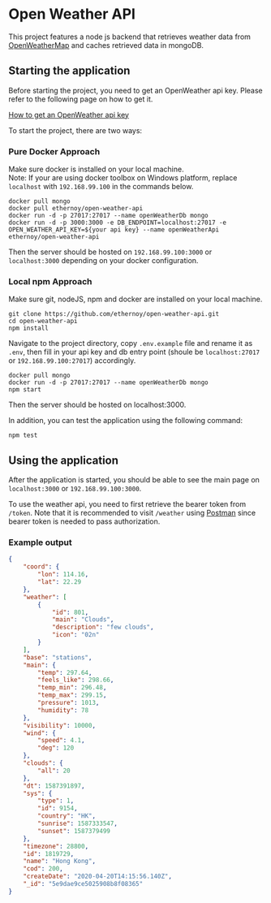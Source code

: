 # Open Weather API

This project features a node js backend that retrieves weather data from [OpenWeatherMap](https://openweathermap.org/) and caches retrieved data in mongoDB.

## Starting the application

Before starting the project, you need to get an OpenWeather api key. Please refer to the following page on how to get it.

[How to get an OpenWeather api key](https://openweathermap.org/appid)

To start the project, there are two ways:

### Pure Docker Approach

Make sure docker is installed on your local machine.  
Note: If your are using docker toolbox on Windows platform, replace `localhost` with `192.168.99.100` in the commands below.

```console
docker pull mongo
docker pull ethernoy/open-weather-api
docker run -d -p 27017:27017 --name openWeatherDb mongo
docker run -d -p 3000:3000 -e DB_ENDPOINT=localhost:27017 -e OPEN_WEATHER_API_KEY=${your api key} --name openWeatherApi ethernoy/open-weather-api
```

Then the server should be hosted on `192.168.99.100:3000` or `localhost:3000` depending on your docker configuration.

### Local npm Approach

Make sure git, nodeJS, npm and docker are installed on your local machine.

```console
git clone https://github.com/ethernoy/open-weather-api.git
cd open-weather-api
npm install
```

Navigate to the project directory, copy `.env.example` file and rename it as `.env`, then fill in your api key and db entry point (shoule be `localhost:27017` or `192.168.99.100:27017`) accordingly.

```console
docker pull mongo
docker run -d -p 27017:27017 --name openWeatherDb mongo
npm start
```

Then the server should be hosted on localhost:3000.

In addition, you can test the application using the following command:

```console
npm test
```

## Using the application

After the application is started, you should be able to see the main page on `localhost:3000` or `192.168.99.100:3000`.

To use the weather api, you need to first retrieve the bearer token from `/token`. Note that it is recommended to visit `/weather` using [Postman](https://www.postman.com/) since bearer token is needed to pass authorization.

### Example output

```json
{
    "coord": {
        "lon": 114.16,
        "lat": 22.29
    },
    "weather": [
        {
            "id": 801,
            "main": "Clouds",
            "description": "few clouds",
            "icon": "02n"
        }
    ],
    "base": "stations",
    "main": {
        "temp": 297.64,
        "feels_like": 298.66,
        "temp_min": 296.48,
        "temp_max": 299.15,
        "pressure": 1013,
        "humidity": 78
    },
    "visibility": 10000,
    "wind": {
        "speed": 4.1,
        "deg": 120
    },
    "clouds": {
        "all": 20
    },
    "dt": 1587391897,
    "sys": {
        "type": 1,
        "id": 9154,
        "country": "HK",
        "sunrise": 1587333547,
        "sunset": 1587379499
    },
    "timezone": 28800,
    "id": 1819729,
    "name": "Hong Kong",
    "cod": 200,
    "createDate": "2020-04-20T14:15:56.140Z",
    "_id": "5e9dae9ce5025908b8f08365"
}
```
